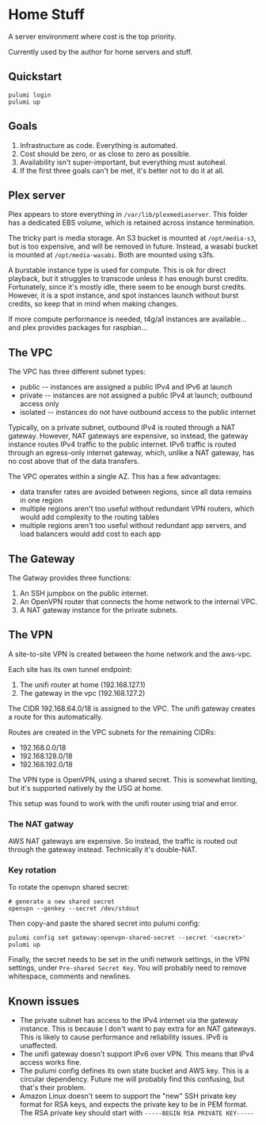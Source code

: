 # Home Stuff

A server environment where cost is the top priority.

Currently used by the author for home servers and stuff.

## Quickstart

```
pulumi login
pulumi up
```

## Goals

1. Infrastructure as code. Everything is automated.
2. Cost should be zero, or as close to zero as possible.
3. Availability isn't super-important, but everything must autoheal.
4. If the first three goals can't be met, it's better not to do it at all.

## Plex server

Plex appears to store everything in `/var/lib/plexmediaserver`. This folder has a dedicated EBS volume, which is retained across instance termination.

The tricky part is media storage. An S3 bucket is mounted at `/opt/media-s3`, but is too expensive, and will be removed in future. Instead, a wasabi bucket is mounted at `/opt/media-wasabi`. Both are mounted using s3fs.

A burstable instance type is used for compute. This is ok for direct playback, but it struggles to transcode unless it has enough burst credits. Fortunately, since it's mostly idle, there seem to be enough burst credits. However, it is a spot instance, and spot instances launch without burst credits, so keep that in mind when making changes.

If more compute performance is needed, t4g/a1 instances are available... and plex provides packages for raspbian...

## The VPC

The VPC has three different subnet types:

-   public -- instances are assigned a public IPv4 and IPv6 at launch
-   private -- instances are not assigned a public IPv4 at launch; outbound access only
-   isolated -- instances do not have outbound access to the public internet

Typically, on a private subnet, outbound IPv4 is routed through a NAT gateway. However, NAT gateways are expensive, so instead, the gateway instance routes IPv4 traffic to the public internet. IPv6 traffic is routed through an egress-only internet gateway, which, unlike a NAT gateway, has no cost above that of the data transfers.

The VPC operates within a single AZ. This has a few advantages:

-   data transfer rates are avoided between regions, since all data remains in one region
-   multiple regions aren't too useful without redundant VPN routers, which would add complexity to the routing tables
-   multiple regions aren't too useful without redundant app servers, and load balancers would add cost to each app

## The Gateway

The Gatway provides three functions:

1. An SSH jumpbox on the public internet.
2. An OpenVPN router that connects the home network to the internal VPC.
3. A NAT gateway instance for the private subnets.

## The VPN

A site-to-site VPN is created between the home network and the aws-vpc.

Each site has its own tunnel endpoint:

1. The unifi router at home (192.168.127.1)
2. The gateway in the vpc (192.168.127.2)

The CIDR 192.168.64.0/18 is assigned to the VPC. The unifi gateway creates a route for this automatically.

Routes are created in the VPC subnets for the remaining CIDRs:

-   192.168.0.0/18
-   192.168.128.0/18
-   192.168.192.0/18

The VPN type is OpenVPN, using a shared secret. This is somewhat limiting, but it's supported natively by the USG at home.

This setup was found to work with the unifi router using trial and error.

### The NAT gatway

AWS NAT gateways are expensive. So instead, the traffic is routed out through the gateway instead. Technically it's double-NAT.

### Key rotation

To rotate the openvpn shared secret:

```
# generate a new shared secret
openvpn --genkey --secret /dev/stdout
```

Then copy-and paste the shared secret into pulumi config:

```
pulumi config set gateway:openvpn-shared-secret --secret '<secret>'
pulumi up
```

Finally, the secret needs to be set in the unifi network settings, in the VPN settings, under `Pre-shared Secret Key`. You will probably need to remove whitespace, comments and newlines.

## Known issues

-   The private subnet has access to the IPv4 internet via the gateway instance. This is because I don't want to pay extra for an NAT gateways. This is likely to cause performance and reliability issues. IPv6 is unaffected.
-   The unifi gateway doesn't support IPv6 over VPN. This means that IPv4 access works fine.
-   The pulumi config defines its own state bucket and AWS key. This is a circular dependency. Future me will probably find this confusing, but that's their problem.
-   Amazon Linux doesn't seem to support the "new" SSH private key format for RSA keys, and expects the private key to be in PEM format. The RSA private key should start with `-----BEGIN RSA PRIVATE KEY-----`
